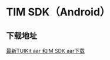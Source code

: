 # TIM SDK（Android）

## 下载地址

[最新TUIKit aar 和IM SDK aar下载](https://imsdk-1252463788.cos.ap-guangzhou.myqcloud.com/4.6.100/TIM_SDK_Android_latest_aar.zip)

